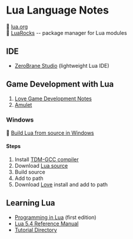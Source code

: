 # Lua Language Notes

:link: [lua.org](http://www.lua.org/)  
:link: [LuaRocks](https://luarocks.org/) -- package manager for Lua modules

## IDE

- [ZeroBrane Studio](https://studio.zerobrane.com/) (lightweight Lua IDE)

## Game Development with Lua

1. [Love Game Development Notes](development-docs/game-development/game-engines-and-frameworks/love2d-game-development.md)
2. [Amulet](http://www.amulet.xyz/)

### Windows

:link: [Build Lua from source in Windows](http://lua-users.org/wiki/BuildingLuaInWindowsForNewbies)

#### Steps

1. Install [TDM-GCC compiler](https://jmeubank.github.io/tdm-gcc/)
2. Download [Lua source](http://www.lua.org/)
3. Build source
4. Add to path
5. Download [Love](https://love2d.org/) install and add to path

## Learning Lua

- [Programming in Lua](https://www.lua.org/pil/contents.html) (first edition)
- [Lua 5.4 Reference Manual](https://www.lua.org/manual/5.4/manual.html)
- [Tutorial Directory](http://lua-users.org/wiki/TutorialDirectory)
